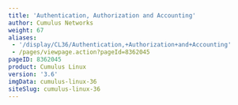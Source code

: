 ```yaml
---
title: 'Authentication, Authorization and Accounting'
author: Cumulus Networks
weight: 67
aliases:
 - '/display/CL36/Authentication,+Authorization+and+Accounting'
 - /pages/viewpage.action?pageId=8362045
pageID: 8362045
product: Cumulus Linux
version: '3.6'
imgData: cumulus-linux-36
siteSlug: cumulus-linux-36
---
```


